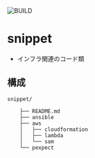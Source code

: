 ![BUILD](https://github.com/yokobot/snippet/workflows/DEPLOY/badge.svg?branch=master)

# snippet

- インフラ関連のコード類

## 構成

```
snippet/

    ├── README.md
    ├── ansible
    ├── aws
    │   ├── cloudformation
    │   ├── lambda
    │   └── sam
    └── pexpect
```
